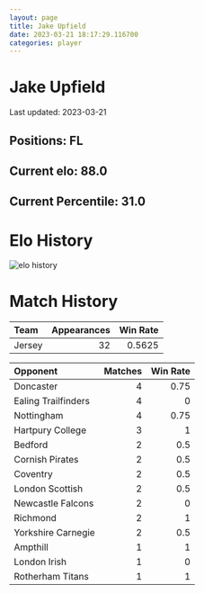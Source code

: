 ```yaml
---  
layout: page  
title: Jake Upfield  
date: 2023-03-21 18:17:29.116700  
categories: player  
---
```

# Jake Upfield


Last updated: 2023-03-21
## Positions: FL

## Current elo: 88.0

## Current Percentile: 31.0

# Elo History


![elo history](history_JakeUpfield.png)
# Match History


| Team   |   Appearances |   Win Rate |
|:-------|--------------:|-----------:|
| Jersey |            32 |     0.5625 |

| Opponent            |   Matches |   Win Rate |
|:--------------------|----------:|-----------:|
| Doncaster           |         4 |       0.75 |
| Ealing Trailfinders |         4 |       0    |
| Nottingham          |         4 |       0.75 |
| Hartpury College    |         3 |       1    |
| Bedford             |         2 |       0.5  |
| Cornish Pirates     |         2 |       0.5  |
| Coventry            |         2 |       0.5  |
| London Scottish     |         2 |       0.5  |
| Newcastle Falcons   |         2 |       0    |
| Richmond            |         2 |       1    |
| Yorkshire Carnegie  |         2 |       0.5  |
| Ampthill            |         1 |       1    |
| London Irish        |         1 |       0    |
| Rotherham Titans    |         1 |       1    |